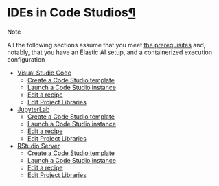 IDEs in Code Studios[¶](#ides-in-code-studios "Permalink to this heading")
==========================================================================



Note


All the following sections assume that you meet [the prerequisites](../code-studio-requirements.html) and, notably, that you have an Elastic AI setup, and a containerized execution configuration




* [Visual Studio Code](vs-code.html)
	+ [Create a Code Studio template](vs-code.html#create-a-code-studio-template)
	+ [Launch a Code Studio instance](vs-code.html#launch-a-code-studio-instance)
	+ [Edit a recipe](vs-code.html#edit-a-recipe)
	+ [Edit Project Libraries](vs-code.html#edit-project-libraries)
* [JupyterLab](jupyterlab.html)
	+ [Create a Code Studio template](jupyterlab.html#create-a-code-studio-template)
	+ [Launch a Code Studio instance](jupyterlab.html#launch-a-code-studio-instance)
	+ [Edit a recipe](jupyterlab.html#edit-a-recipe)
	+ [Edit Project Libraries](jupyterlab.html#edit-project-libraries)
* [RStudio Server](rstudio.html)
	+ [Create a Code Studio template](rstudio.html#create-a-code-studio-template)
	+ [Launch a Code Studio instance](rstudio.html#launch-a-code-studio-instance)
	+ [Edit a recipe](rstudio.html#edit-a-recipe)
	+ [Edit Project Libraries](rstudio.html#edit-project-libraries)